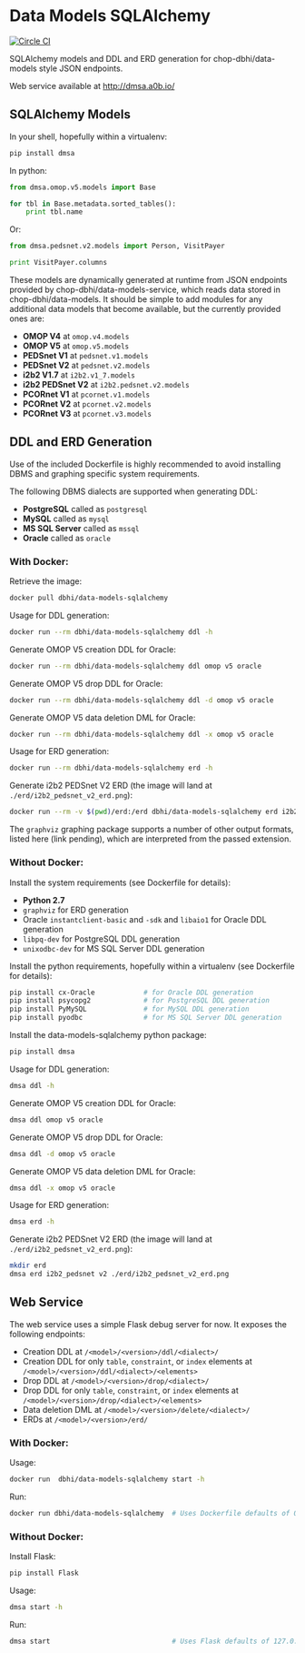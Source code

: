 # Data Models SQLAlchemy

[![Circle CI](https://circleci.com/gh/chop-dbhi/data-models-sqlalchemy/tree/master.svg?style=svg)](https://circleci.com/gh/chop-dbhi/data-models-sqlalchemy/tree/master)

SQLAlchemy models and DDL and ERD generation for chop-dbhi/data-models style JSON endpoints.

Web service available at http://dmsa.a0b.io/

## SQLAlchemy Models

In your shell, hopefully within a virtualenv:

```sh
pip install dmsa
```

In python:

```python
from dmsa.omop.v5.models import Base

for tbl in Base.metadata.sorted_tables():
    print tbl.name
```

Or:

```python
from dmsa.pedsnet.v2.models import Person, VisitPayer

print VisitPayer.columns
```

These models are dynamically generated at runtime from JSON endpoints provided by chop-dbhi/data-models-service, which reads data stored in chop-dbhi/data-models. It should be simple to add modules for any additional data models that become available, but the currently provided ones are:

- **OMOP V4** at `omop.v4.models`
- **OMOP V5** at `omop.v5.models`
- **PEDSnet V1** at `pedsnet.v1.models`
- **PEDSnet V2** at `pedsnet.v2.models`
- **i2b2 V1.7** at `i2b2.v1_7.models`
- **i2b2 PEDSnet V2** at `i2b2.pedsnet.v2.models`
- **PCORnet V1** at `pcornet.v1.models`
- **PCORnet V2** at `pcornet.v2.models`
- **PCORnet V3** at `pcornet.v3.models`

## DDL and ERD Generation

Use of the included Dockerfile is highly recommended to avoid installing DBMS and graphing specific system requirements.

The following DBMS dialects are supported when generating DDL:

- **PostgreSQL** called as `postgresql`
- **MySQL** called as `mysql`
- **MS SQL Server** called as `mssql`
- **Oracle** called as `oracle`

### With Docker:

Retrieve the image:

```sh
docker pull dbhi/data-models-sqlalchemy
```

Usage for DDL generation:

```sh
docker run --rm dbhi/data-models-sqlalchemy ddl -h
```

Generate OMOP V5 creation DDL for Oracle:

```sh
docker run --rm dbhi/data-models-sqlalchemy ddl omop v5 oracle
```

Generate OMOP V5 drop DDL for Oracle:

```sh
docker run --rm dbhi/data-models-sqlalchemy ddl -d omop v5 oracle
```

Generate OMOP V5 data deletion DML for Oracle:

```sh
docker run --rm dbhi/data-models-sqlalchemy ddl -x omop v5 oracle
```

Usage for ERD generation:

```sh
docker run --rm dbhi/data-models-sqlalchemy erd -h
```

Generate i2b2 PEDSnet V2 ERD (the image will land at `./erd/i2b2_pedsnet_v2_erd.png`):

```sh
docker run --rm -v $(pwd)/erd:/erd dbhi/data-models-sqlalchemy erd i2b2_pedsnet v2 /erd/i2b2_pedsnet_v2_erd.png
```

The `graphviz` graphing package supports a number of other output formats, listed here (link pending), which are interpreted from the passed extension.

### Without Docker:

Install the system requirements (see Dockerfile for details):

- **Python 2.7**
- `graphviz` for ERD generation
- Oracle `instantclient-basic` and `-sdk` and `libaio1` for Oracle DDL generation
- `libpq-dev` for PostgreSQL DDL generation
- `unixodbc-dev` for MS SQL Server DDL generation

Install the python requirements, hopefully within a virtualenv (see Dockerfile for details):

```sh
pip install cx-Oracle            # for Oracle DDL generation
pip install psycopg2             # for PostgreSQL DDL generation
pip install PyMySQL              # for MySQL DDL generation
pip install pyodbc               # for MS SQL Server DDL generation
```

Install the data-models-sqlalchemy python package:

```sh
pip install dmsa
```

Usage for DDL generation:

```sh
dmsa ddl -h
```

Generate OMOP V5 creation DDL for Oracle:

```sh
dmsa ddl omop v5 oracle
```

Generate OMOP V5 drop DDL for Oracle:

```sh
dmsa ddl -d omop v5 oracle
```

Generate OMOP V5 data deletion DML for Oracle:

```sh
dmsa ddl -x omop v5 oracle
```

Usage for ERD generation:

```sh
dmsa erd -h
```

Generate i2b2 PEDSnet V2 ERD (the image will land at `./erd/i2b2_pedsnet_v2_erd.png`):

```sh
mkdir erd
dmsa erd i2b2_pedsnet v2 ./erd/i2b2_pedsnet_v2_erd.png
```

## Web Service

The web service uses a simple Flask debug server for now. It exposes the following endpoints:

- Creation DDL at `/<model>/<version>/ddl/<dialect>/`
- Creation DDL for only `table`, `constraint`, or `index` elements at `/<model>/<version>/ddl/<dialect>/<elements>`
- Drop DDL at `/<model>/<version>/drop/<dialect>/`
- Drop DDL for only `table`, `constraint`, or `index` elements at `/<model>/<version>/drop/<dialect>/<elements>`
- Data deletion DML at `/<model>/<version>/delete/<dialect>/`
- ERDs at `/<model>/<version>/erd/`

### With Docker:

Usage:

```sh
docker run  dbhi/data-models-sqlalchemy start -h
```

Run:

```sh
docker run dbhi/data-models-sqlalchemy  # Uses Dockerfile defaults of 0.0.0.0:80
```

### Without Docker:

Install Flask:

```sh
pip install Flask
```

Usage:

```sh
dmsa start -h
```

Run:

```sh
dmsa start                              # Uses Flask defaults of 127.0.0.1:5000
```
